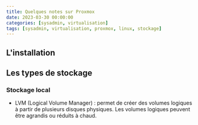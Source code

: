 ```yaml
---
title: Quelques notes sur Proxmox
date: 2023-03-30 00:00:00
categories: [sysadmin, virtualisation]
tags: [sysadmin, virtualisation, proxmox, linux, stockage]
---
```



## L'installation



## Les types de stockage

### Stockage local

- LVM (Logical Volume Manager) : permet de créer des volumes logiques à partir de plusieurs disques physiques. Les volumes logiques peuvent être agrandis ou réduits à chaud.